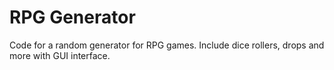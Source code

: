 # RPG Generator
Code for a random generator for RPG games. Include dice rollers, drops and more with GUI interface.
